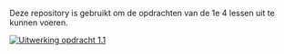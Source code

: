 Deze repository is gebruikt om de opdrachten van de 1e 4 lessen uit te kunnen voeren. 

[![Uitwerking opdracht 1.1](https://img.youtube.com/vi/uG7sKPP7BzU/default.jpg)](https://www.youtube.com/uG7sKPP7BzU)

